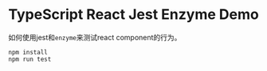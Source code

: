 TypeScript React Jest Enzyme Demo
=============================================

如何使用jest和`enzyme`来测试react component的行为。

```
npm install
npm run test
```

